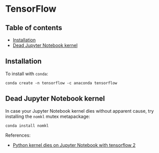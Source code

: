 # TensorFlow

## Table of contents

* [Installation](#Installation)
* [Dead Jupyter Notebook kernel](#Dead-Jupyter-Notebook-kernel)

## Installation <a name="Installation"></a>

To install with `conda`:

```
conda create -n tensorflow -c anaconda tensorflow
```

## Dead Jupyter Notebook kernel <a name="Dead-Jupyter-Notebook-kernel"></a>

In case your Jupyter Notebook kernel dies without apparent cause, try installing the `nomkl` mutex metapackage:

```
conda install nomkl
```

References:

* [Python kernel dies on Jupyter Notebook with tensorflow 2](https://stackoverflow.com/questions/59576397/python-kernel-dies-on-jupyter-notebook-with-tensorflow-2)
